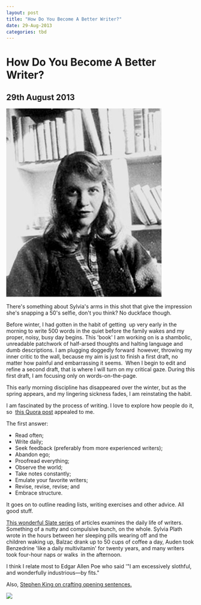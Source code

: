 ```yaml
---
layout: post
title: "How Do You Become A Better Writer?"
date: 29-Aug-2013
categories: tbd
---
```


# How Do You Become A Better Writer?

## 29th August 2013

<img class="photo-horiz" src="/images/2013/05/sylvia-plath-photograph.jpg" />

There's something about Sylvia's arms in this shot that give the impression she's snapping a 50's selfie,   don't you think? No duckface though.

Before winter,   I had gotten in the habit of getting  up very early in the morning to write 500 words in the quiet before the family wakes and my proper, noisy, busy day begins. This 'book' I am working on is a shambolic, unreadable patchwork of half-arsed thoughts and halting language and dumb descriptions. I am plugging doggedly forward  however, throwing my inner critic to the wall, because my aim is just to finish a first draft, no matter how painful and embarrassing it seems.  When I begin to edit and refine a second draft, that is where I will turn on my critical gaze. During this first draft, I am focusing only on words-on-the-page.

This early morning discipline has disappeared over the winter, but as the spring appears, and my lingering sickness fades, I am reinstating the habit.

I am fascinated by the process of writing. I love to explore how people do it, so  <a href="http://www.quora.com/How-does-one-become-a-better-writer?__pmsg__=+MmxJRmV3RFFXS2RQRGdKOWtkWVA6YS5hcHAudmlldy5wbXNnLmFsbC5Mb2dnZWRJbkZyb21MaW5rOltbMTAxMjQ5MzNdLCB7fV0*%20this%20Quora%20thing%20is%20awesome.%20Ivy:%20Goodbye%20my%20friend,%20My%20love%20will%20never%20end.">this Quora post</a> appealed to me.

The first answer:

<ul>

<li>Read often;</li>

<li>Write daily;</li>

<li>Seek feedback (preferably from more experienced writers);</li>

<li>Abandon ego;</li>

<li>Proofread everything;</li>

<li>Observe the world;</li>

<li>Take notes constantly;</li>

<li>Emulate your favorite writers;</li>

<li>Revise, revise, revise; and</li>

<li>Embrace structure.</li>

</ul>

It goes on to outline reading lists, writing exercises and other advice. All good stuff.

<a href="http://www.slate.com/articles/arts/culturebox/features/2013/daily_rituals/daily_rituals_life_hacking_tips_from_novelists_painters_and_filmmakers.html">This wonderful Slate series</a> of articles examines the daily life of writers. Something of a nutty and compulsive bunch, on the whole. Sylvia Plath wrote in the hours between her sleeping pills wearing off and the children waking up, Balzac drank up to 50 cups of coffee a day, Auden took Benzedrine 'like a daily multivitamin' for twenty years, and many writers took four-hour naps or walks  in the afternoon.

I think I relate most to Edgar Allen Poe who said '"I am excessively slothful, and wonderfully industrious—by fits."

Also, <a href="http://www.theatlantic.com/entertainment/archive/2013/07/why-stephen-king-spends-months-and-even-years-writing-opening-sentences/278043/">Stephen King on crafting opening sentences.</a>

<a href="http://www.facebook.com/sharer.php?u=&amp;linkname="><img class="photo-horiz" src="http://shongjog.files.wordpress.com/2008/04/share-on-facebook.gif?" />

